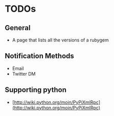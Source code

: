 
# TODOs

## General

* A page that lists all the versions of a rubygem

## Notification Methods

 * Email
 * Twitter DM

## Supporting python

 * [http://wiki.python.org/moin/PyPiXmlRpc](http://wiki.python.org/moin/PyPiXmlRpc)

